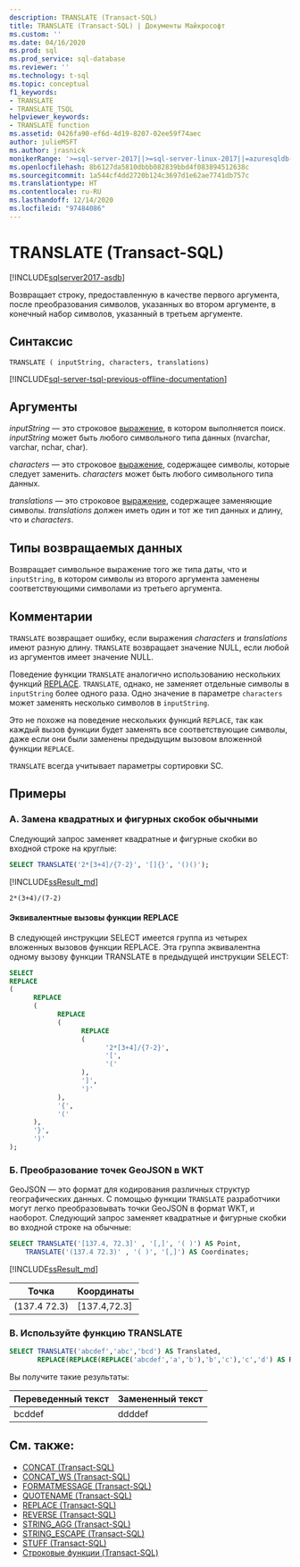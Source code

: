 ```yaml
---
description: TRANSLATE (Transact-SQL)
title: TRANSLATE (Transact-SQL) | Документы Майкрософт
ms.custom: ''
ms.date: 04/16/2020
ms.prod: sql
ms.prod_service: sql-database
ms.reviewer: ''
ms.technology: t-sql
ms.topic: conceptual
f1_keywords:
- TRANSLATE
- TRANSLATE_TSQL
helpviewer_keywords:
- TRANSLATE function
ms.assetid: 0426fa90-ef6d-4d19-8207-02ee59f74aec
author: julieMSFT
ms.author: jrasnick
monikerRange: '>=sql-server-2017||>=sql-server-linux-2017||=azuresqldb-mi-current'
ms.openlocfilehash: 8b6127da5810dbbb082839bbd4f083894512638c
ms.sourcegitcommit: 1a544cf4dd2720b124c3697d1e62ae7741db757c
ms.translationtype: HT
ms.contentlocale: ru-RU
ms.lasthandoff: 12/14/2020
ms.locfileid: "97484086"
---
```

# <a name="translate-transact-sql"></a>TRANSLATE (Transact-SQL)

[!INCLUDE[sqlserver2017-asdb](../../includes/applies-to-version/sqlserver2017-asdb.md)]

Возвращает строку, предоставленную в качестве первого аргумента, после преобразования символов, указанных во втором аргументе, в конечный набор символов, указанный в третьем аргументе.

## <a name="syntax"></a>Синтаксис

```syntaxsql
TRANSLATE ( inputString, characters, translations)
```

[!INCLUDE[sql-server-tsql-previous-offline-documentation](../../includes/sql-server-tsql-previous-offline-documentation.md)]

## <a name="arguments"></a>Аргументы

 *inputString* — это строковое [выражение](../../t-sql/language-elements/expressions-transact-sql.md), в котором выполняется поиск. *inputString* может быть любого символьного типа данных (nvarchar, varchar, nchar, char).

 *characters* — это строковое [выражение](../../t-sql/language-elements/expressions-transact-sql.md), содержащее символы, которые следует заменить. *characters* может быть любого символьного типа данных.

*translations* — это строковое [выражение](../../t-sql/language-elements/expressions-transact-sql.md), содержащее заменяющие символы. *translations* должен иметь один и тот же тип данных и длину, что и *characters*.

## <a name="return-types"></a>Типы возвращаемых данных

Возвращает символьное выражение того же типа даты, что и `inputString`, в котором символы из второго аргумента заменены соответствующими символами из третьего аргумента.

## <a name="remarks"></a>Комментарии

`TRANSLATE` возвращает ошибку, если выражения *characters* и *translations* имеют разную длину. `TRANSLATE` возвращает значение NULL, если любой из аргументов имеет значение NULL.  

Поведение функции `TRANSLATE` аналогично использованию нескольких функций [REPLACE](../../t-sql/functions/replace-transact-sql.md). `TRANSLATE`, однако, не заменяет отдельные символы в `inputString` более одного раза. Одно значение в параметре `characters` может заменять несколько символов в `inputString`. 

Это не похоже на поведение нескольких функций `REPLACE`, так как каждый вызов функции будет заменять все соответствующие символы, даже если они были заменены предыдущим вызовом вложенной функции `REPLACE`. 

`TRANSLATE` всегда учитывает параметры сортировки SC.

## <a name="examples"></a>Примеры

### <a name="a-replace-square-and-curly-braces-with-regular-braces"></a>A. Замена квадратных и фигурных скобок обычными

Следующий запрос заменяет квадратные и фигурные скобки во входной строке на круглые:

```sql
SELECT TRANSLATE('2*[3+4]/{7-2}', '[]{}', '()()');
```

[!INCLUDE[ssResult_md](../../includes/ssresult-md.md)]

```text
2*(3+4)/(7-2)
```

#### <a name="equivalent-calls-to-replace"></a>Эквивалентные вызовы функции REPLACE

В следующей инструкции SELECT имеется группа из четырех вложенных вызовов функции REPLACE. Эта группа эквивалентна одному вызову функции TRANSLATE в предыдущей инструкции SELECT:

```sql
SELECT
REPLACE
(
      REPLACE
      (
            REPLACE
            (
                  REPLACE
                  (
                        '2*[3+4]/{7-2}',
                        '[',
                        '('
                  ),
                  ']',
                  ')'
            ),
            '{',
            '('
      ),
      '}',
      ')'
);
```

### <a name="b-convert-geojson-points-into-wkt"></a>Б. Преобразование точек GeoJSON в WKT

GeoJSON — это формат для кодирования различных структур географических данных. С помощью функции `TRANSLATE` разработчики могут легко преобразовывать точки GeoJSON в формат WKT, и наоборот. Следующий запрос заменяет квадратные и фигурные скобки во входной строке на обычные:

```sql
SELECT TRANSLATE('[137.4, 72.3]' , '[,]', '( )') AS Point,
    TRANSLATE('(137.4 72.3)' , '( )', '[,]') AS Coordinates;
```

[!INCLUDE[ssResult_md](../../includes/ssresult-md.md)]

|Точка  |Координаты |  
|---------|--------- |
|(137.4 72.3) |[137.4,72.3] |

### <a name="c-use-the-translate-function"></a>В. Используйте функцию TRANSLATE

```sql
SELECT TRANSLATE('abcdef','abc','bcd') AS Translated,
       REPLACE(REPLACE(REPLACE('abcdef','a','b'),'b','c'),'c','d') AS Replaced;
```

Вы получите такие результаты:

| Переведенный текст | Замененный текст |  
| ---------|--------- |
| bcddef | ddddef |


## <a name="see-also"></a>См. также:

- [CONCAT (Transact-SQL)](../../t-sql/functions/concat-transact-sql.md)  
- [CONCAT_WS (Transact-SQL)](../../t-sql/functions/concat-ws-transact-sql.md)  
- [FORMATMESSAGE (Transact-SQL)](../../t-sql/functions/formatmessage-transact-sql.md)  
- [QUOTENAME (Transact-SQL)](../../t-sql/functions/quotename-transact-sql.md)  
- [REPLACE (Transact-SQL)](../../t-sql/functions/replace-transact-sql.md)  
- [REVERSE (Transact-SQL)](../../t-sql/functions/reverse-transact-sql.md)  
- [STRING_AGG (Transact-SQL)](../../t-sql/functions/string-agg-transact-sql.md)  
- [STRING_ESCAPE (Transact-SQL)](../../t-sql/functions/string-escape-transact-sql.md)  
- [STUFF (Transact-SQL)](../../t-sql/functions/stuff-transact-sql.md)  
- [Строковые функции (Transact-SQL)](../../t-sql/functions/string-functions-transact-sql.md)
